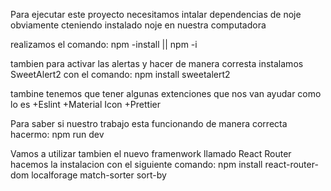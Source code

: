 Para ejecutar este proyecto necesitamos intalar dependencias de noje 
obviamente cteniendo instalado noje en nuestra computadora 

realizamos el comando: npm -install || npm -i 

tambien para activar las alertas y hacer de manera corresta instalamos SweetAlert2
con el comando: 
npm install sweetalert2

tambine tenemos que tener algunas extenciones que nos van ayudar como lo es 
+Eslint
+Material Icon
+Prettier

Para saber si nuestro trabajo esta funcionando de manera correcta hacermo: 
npm run dev 

Vamos a utilizar tambien el nuevo framenwork  llamado React Router
hacemos la instalacion con el siguiente comando: 
npm install react-router-dom localforage match-sorter sort-by
